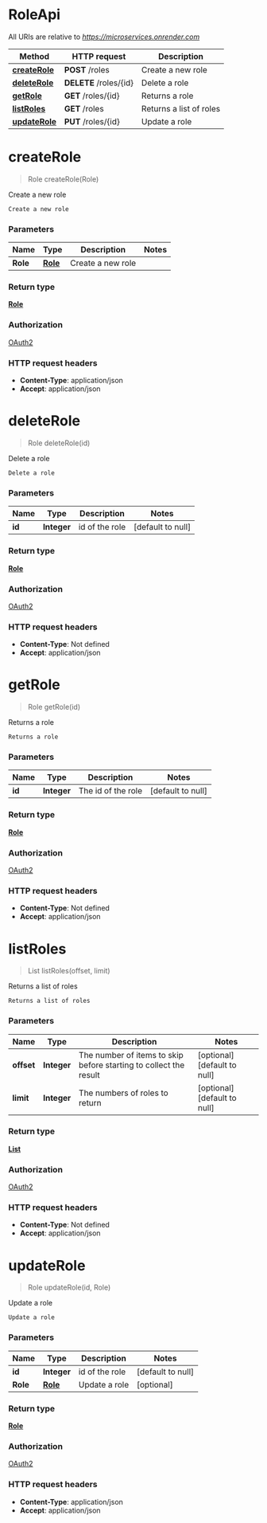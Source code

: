 # RoleApi

All URIs are relative to *https://microservices.onrender.com*

| Method | HTTP request | Description |
|------------- | ------------- | -------------|
| [**createRole**](RoleApi.md#createRole) | **POST** /roles | Create a new role |
| [**deleteRole**](RoleApi.md#deleteRole) | **DELETE** /roles/{id} | Delete a role |
| [**getRole**](RoleApi.md#getRole) | **GET** /roles/{id} | Returns a role |
| [**listRoles**](RoleApi.md#listRoles) | **GET** /roles | Returns a list of roles |
| [**updateRole**](RoleApi.md#updateRole) | **PUT** /roles/{id} | Update a role |


<a name="createRole"></a>
# **createRole**
> Role createRole(Role)

Create a new role

    Create a new role

### Parameters

|Name | Type | Description  | Notes |
|------------- | ------------- | ------------- | -------------|
| **Role** | [**Role**](../Models/Role.md)| Create a new role | |

### Return type

[**Role**](../Models/Role.md)

### Authorization

[OAuth2](../README.md#OAuth2)

### HTTP request headers

- **Content-Type**: application/json
- **Accept**: application/json

<a name="deleteRole"></a>
# **deleteRole**
> Role deleteRole(id)

Delete a role

    Delete a role

### Parameters

|Name | Type | Description  | Notes |
|------------- | ------------- | ------------- | -------------|
| **id** | **Integer**| id of the role | [default to null] |

### Return type

[**Role**](../Models/Role.md)

### Authorization

[OAuth2](../README.md#OAuth2)

### HTTP request headers

- **Content-Type**: Not defined
- **Accept**: application/json

<a name="getRole"></a>
# **getRole**
> Role getRole(id)

Returns a role

    Returns a role

### Parameters

|Name | Type | Description  | Notes |
|------------- | ------------- | ------------- | -------------|
| **id** | **Integer**| The id of the role | [default to null] |

### Return type

[**Role**](../Models/Role.md)

### Authorization

[OAuth2](../README.md#OAuth2)

### HTTP request headers

- **Content-Type**: Not defined
- **Accept**: application/json

<a name="listRoles"></a>
# **listRoles**
> List listRoles(offset, limit)

Returns a list of roles

    Returns a list of roles

### Parameters

|Name | Type | Description  | Notes |
|------------- | ------------- | ------------- | -------------|
| **offset** | **Integer**| The number of items to skip before starting to collect the result | [optional] [default to null] |
| **limit** | **Integer**| The numbers of roles to return | [optional] [default to null] |

### Return type

[**List**](../Models/Role.md)

### Authorization

[OAuth2](../README.md#OAuth2)

### HTTP request headers

- **Content-Type**: Not defined
- **Accept**: application/json

<a name="updateRole"></a>
# **updateRole**
> Role updateRole(id, Role)

Update a role

    Update a role

### Parameters

|Name | Type | Description  | Notes |
|------------- | ------------- | ------------- | -------------|
| **id** | **Integer**| id of the role | [default to null] |
| **Role** | [**Role**](../Models/Role.md)| Update a role | [optional] |

### Return type

[**Role**](../Models/Role.md)

### Authorization

[OAuth2](../README.md#OAuth2)

### HTTP request headers

- **Content-Type**: application/json
- **Accept**: application/json

